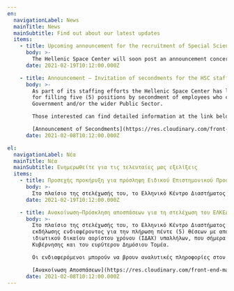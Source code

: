 ```yaml
---
en:
  navigationLabel: News
  mainTitle: News
  mainSubtitle: Find out about our latest updates
  items:
    - title: Upcoming announcement for the recruitment of Special Scientific Staff
      body: >-
        Τhe Hellenic Space Center will soon post an announcement concerning the hiring of Specialised Scientific Staff. The announcement and the required application forms (in Greek) will be available on the HSC website.
      date: 2021-02-19T10:12:00.000Z

    - title: Announcement – Invitation of secondments for the HSC staff
      body: >-
        As part of its staffing efforts the Hellenic Space Center has launched an open call of interest 
        for filling five (5) positions by secondment of employees who currently serve in the General
        Government and/or the wider Public Sector. 

        Those interested can find detailed information at the link below:

        [Announcement of Secondments](https://res.cloudinary.com/front-end-matters/image/upload/v1612782392/hellenic-space-center/%CE%91%CE%9D%CE%91%CE%9A%CE%9F%CE%99%CE%9D%CE%A9%CE%A3%CE%97_%CE%91%CE%A0%CE%9F%CE%A3%CE%A0%CE%91%CE%A3%CE%95%CE%A9%CE%9D_%CE%91%CE%A0_2480_%CE%95%CE%9E_2021-%CE%A5%CF%88%CE%B7%CE%94_29.01.2021_%CE%91%CE%94%CE%91_%CE%A9%CE%A4%CE%A5346%CE%9C%CE%A4%CE%9B%CE%A0-6%CE%9C%CE%91.pdf)
      date: 2021-02-08T10:12:00.000Z

el:
  navigationLabel: Νέα
  mainTitle: Νέα
  mainSubtitle: Ενημερωθείτε για τις τελευταίες μας εξελίξεις
  items:
    - title: Προσεχής προκήρυξη για πρόσληψη Ειδικού Επιστημονικού Προσωπικού
      body: >-
        Στο πλαίσιο της στελέχωσής του, το Ελληνικό Κέντρο Διαστήματος θα δημοσιοποιήσει τις προσεχείς ημέρες προκήρυξη για την πρόσληψη Ειδικού Επιστημονικό Προσωπικού. Η προκήρυξη και τα απαραίτητα έντυπα για υποβολή αίτησης θα είναι σύντομα διαθέσιμα στην ιστοσελιδα του ΕΛΚΕΔ.
      date: 2021-02-19T10:12:00.000Z

    - title: Ανακοίνωση–Πρόσκληση αποσπάσεων για τη στελέχωση του ΕΛΚΕΔ
      body: >-
        Στο πλαίσιο της στελέχωσής του, το Ελληνικό Κέντρο Διαστήματος προχωρά σε ανοιχτή πρόσκληση
        εκδήλωσης ενδιαφέροντος για την πλήρωση πέντε (5) θέσεων με απόσπαση μόνιμων ή με σύμβαση εργασίας
        ιδιωτικού δικαίου αορίστου χρόνου (ΙΔΑΧ) υπαλλήλων, που σήμερα υπηρετούν σε φορείς της Γενικής
        Κυβέρνησης και του ευρύτερου Δημόσιου Τομέα. 

        Οι ενδιαφερόμενοι μπορούν να βρουν αναλυτικές πληροφορίες στον ακόλουθο σύνδεσμο.

        [Ανακοίνωση Αποσπάσεων](https://res.cloudinary.com/front-end-matters/image/upload/v1612782392/hellenic-space-center/%CE%91%CE%9D%CE%91%CE%9A%CE%9F%CE%99%CE%9D%CE%A9%CE%A3%CE%97_%CE%91%CE%A0%CE%9F%CE%A3%CE%A0%CE%91%CE%A3%CE%95%CE%A9%CE%9D_%CE%91%CE%A0_2480_%CE%95%CE%9E_2021-%CE%A5%CF%88%CE%B7%CE%94_29.01.2021_%CE%91%CE%94%CE%91_%CE%A9%CE%A4%CE%A5346%CE%9C%CE%A4%CE%9B%CE%A0-6%CE%9C%CE%91.pdf)
      date: 2021-02-08T10:12:00.000Z
---
```

